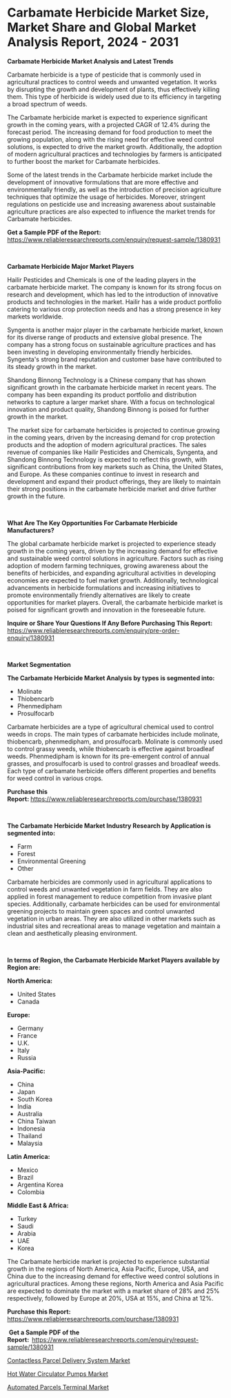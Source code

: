 <p><h1>Carbamate Herbicide Market Size, Market Share and Global Market Analysis Report, 2024 - 2031</h1></p><p><strong>Carbamate Herbicide Market Analysis and Latest Trends</strong></p>
<p><p>Carbamate herbicide is a type of pesticide that is commonly used in agricultural practices to control weeds and unwanted vegetation. It works by disrupting the growth and development of plants, thus effectively killing them. This type of herbicide is widely used due to its efficiency in targeting a broad spectrum of weeds.</p><p>The Carbamate herbicide market is expected to experience significant growth in the coming years, with a projected CAGR of 12.4% during the forecast period. The increasing demand for food production to meet the growing population, along with the rising need for effective weed control solutions, is expected to drive the market growth. Additionally, the adoption of modern agricultural practices and technologies by farmers is anticipated to further boost the market for Carbamate herbicides.</p><p>Some of the latest trends in the Carbamate herbicide market include the development of innovative formulations that are more effective and environmentally friendly, as well as the introduction of precision agriculture techniques that optimize the usage of herbicides. Moreover, stringent regulations on pesticide use and increasing awareness about sustainable agriculture practices are also expected to influence the market trends for Carbamate herbicides.</p></p>
<p><strong>Get a Sample PDF of the Report:&nbsp;</strong> <a href="https://www.reliableresearchreports.com/enquiry/request-sample/1380931">https://www.reliableresearchreports.com/enquiry/request-sample/1380931</a></p>
<p>&nbsp;</p>
<p><strong>Carbamate Herbicide Major Market Players</strong></p>
<p><p>Hailir Pesticides and Chemicals is one of the leading players in the carbamate herbicide market. The company is known for its strong focus on research and development, which has led to the introduction of innovative products and technologies in the market. Hailir has a wide product portfolio catering to various crop protection needs and has a strong presence in key markets worldwide.</p><p>Syngenta is another major player in the carbamate herbicide market, known for its diverse range of products and extensive global presence. The company has a strong focus on sustainable agriculture practices and has been investing in developing environmentally friendly herbicides. Syngenta's strong brand reputation and customer base have contributed to its steady growth in the market.</p><p>Shandong Binnong Technology is a Chinese company that has shown significant growth in the carbamate herbicide market in recent years. The company has been expanding its product portfolio and distribution networks to capture a larger market share. With a focus on technological innovation and product quality, Shandong Binnong is poised for further growth in the market.</p><p>The market size for carbamate herbicides is projected to continue growing in the coming years, driven by the increasing demand for crop protection products and the adoption of modern agricultural practices. The sales revenue of companies like Hailir Pesticides and Chemicals, Syngenta, and Shandong Binnong Technology is expected to reflect this growth, with significant contributions from key markets such as China, the United States, and Europe. As these companies continue to invest in research and development and expand their product offerings, they are likely to maintain their strong positions in the carbamate herbicide market and drive further growth in the future.</p></p>
<p>&nbsp;</p>
<p><strong>What Are The Key Opportunities For Carbamate Herbicide Manufacturers?</strong></p>
<p><p>The global carbamate herbicide market is projected to experience steady growth in the coming years, driven by the increasing demand for effective and sustainable weed control solutions in agriculture. Factors such as rising adoption of modern farming techniques, growing awareness about the benefits of herbicides, and expanding agricultural activities in developing economies are expected to fuel market growth. Additionally, technological advancements in herbicide formulations and increasing initiatives to promote environmentally friendly alternatives are likely to create opportunities for market players. Overall, the carbamate herbicide market is poised for significant growth and innovation in the foreseeable future.</p></p>
<p><strong>Inquire or Share Your Questions If Any Before Purchasing This Report:</strong> <a href="https://www.reliableresearchreports.com/enquiry/pre-order-enquiry/1380931">https://www.reliableresearchreports.com/enquiry/pre-order-enquiry/1380931</a></p>
<p>&nbsp;</p>
<p><strong>Market Segmentation</strong></p>
<p><strong>The Carbamate Herbicide Market Analysis by types is segmented into:</strong></p>
<p><ul><li>Molinate</li><li>Thiobencarb</li><li>Phenmedipham</li><li>Prosulfocarb</li></ul></p>
<p><p>Carbamate herbicides are a type of agricultural chemical used to control weeds in crops. The main types of carbamate herbicides include molinate, thiobencarb, phenmedipham, and prosulfocarb. Molinate is commonly used to control grassy weeds, while thiobencarb is effective against broadleaf weeds. Phenmedipham is known for its pre-emergent control of annual grasses, and prosulfocarb is used to control grasses and broadleaf weeds. Each type of carbamate herbicide offers different properties and benefits for weed control in various crops.</p></p>
<p><strong>Purchase this Report:&nbsp;</strong><a href="https://www.reliableresearchreports.com/purchase/1380931">https://www.reliableresearchreports.com/purchase/1380931</a></p>
<p>&nbsp;</p>
<p><strong>The Carbamate Herbicide Market Industry Research by Application is segmented into:</strong></p>
<p><ul><li>Farm</li><li>Forest</li><li>Environmental Greening</li><li>Other</li></ul></p>
<p><p>Carbamate herbicides are commonly used in agricultural applications to control weeds and unwanted vegetation in farm fields. They are also applied in forest management to reduce competition from invasive plant species. Additionally, carbamate herbicides can be used for environmental greening projects to maintain green spaces and control unwanted vegetation in urban areas. They are also utilized in other markets such as industrial sites and recreational areas to manage vegetation and maintain a clean and aesthetically pleasing environment.</p></p>
<p>&nbsp;</p>
<p><strong>In terms of Region, the Carbamate Herbicide Market Players available by Region are:</strong></p>
<p>
    <p> <strong> North America: </strong>
        <ul>
            <li>United States</li>
            <li>Canada</li>
        </ul>
        </p> 
    <p> <strong> Europe: </strong>
        <ul>
            <li>Germany</li>
            <li>France</li>
            <li>U.K.</li>
            <li>Italy</li>
            <li>Russia</li>
        </ul>
        </p> 
    <p> <strong> Asia-Pacific: </strong>
        <ul>
            <li>China</li>
            <li>Japan</li>
            <li>South Korea</li>
            <li>India</li>
            <li>Australia</li>
            <li>China Taiwan</li>
            <li>Indonesia</li>
            <li>Thailand</li>
            <li>Malaysia</li>
        </ul>
        </p> 
    <p> <strong> Latin America: </strong>
        <ul>
            <li>Mexico</li>
            <li>Brazil</li>
            <li>Argentina Korea</li>
            <li>Colombia</li>
        </ul>
        </p> 
    <p> <strong> Middle East & Africa: </strong>
        <ul>
            <li>Turkey</li>
            <li>Saudi</li>
            <li>Arabia</li>
            <li>UAE</li>
            <li>Korea</li>
        </ul>
    </p>
    </p>
<p><p>The Carbamate herbicide market is projected to experience substantial growth in the regions of North America, Asia Pacific, Europe, USA, and China due to the increasing demand for effective weed control solutions in agricultural practices. Among these regions, North America and Asia Pacific are expected to dominate the market with a market share of 28% and 25% respectively, followed by Europe at 20%, USA at 15%, and China at 12%.</p></p>
<p><strong>Purchase this Report: </strong><a href="https://www.reliableresearchreports.com/purchase/1380931">https://www.reliableresearchreports.com/purchase/1380931</a></p>
<p>&nbsp;<strong>Get a Sample PDF of the Report:&nbsp;&nbsp;</strong><a href="https://www.reliableresearchreports.com/enquiry/request-sample/1380931">https://www.reliableresearchreports.com/enquiry/request-sample/1380931</a></p>
<p><strong></strong></p>
<p><p><a href="https://view.publitas.com/reportprime-1/contactless-parcel-delivery-system-market-insights-market-players-and-forecast-till-2030/">Contactless Parcel Delivery System Market</a></p><p><a href="https://view.publitas.com/reportprime-1/hot-water-circulator-pumps-market-furnish-information-about-market-size-market-share-market-dynamics-and-projections-spanning-from-2023-to-2030/">Hot Water Circulator Pumps Market</a></p><p><a href="https://view.publitas.com/reportprime-1/automated-parcels-terminal-market-offers-provide-insightful-data-for-the-time-period-from-2023-to-2030-and-also-provide-analysis-based-on-application-type-and-region/">Automated Parcels Terminal Market</a></p></p>